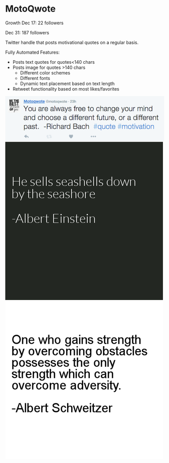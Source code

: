 # MotoQwote

Growth
Dec 17: 22 followers

Dec 31: 187 followers

Twitter handle that posts motivational quotes on a regular basis.

Fully Automated Features:
- Posts text quotes for quotes<140 chars
- Posts image for quotes >140 chars
   - Different color schemes
   - Different fonts
   - Dynamic text placement based on text length
- Retweet functionality based on most likes/favorites

![alt tag](textquote.png)
![alt tag](readme_img1.png)
![alt tag](a_test.png)
